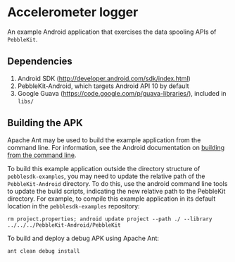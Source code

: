 # Accelerometer logger 

An example Android application that exercises the data spooling APIs of `PebbleKit`.

## Dependencies

1. Android SDK (http://developer.android.com/sdk/index.html)
1. PebbleKit-Android, which targets Android API 10 by default
1. Google Guava (https://code.google.com/p/guava-libraries/), included in `libs/`

## Building the APK

Apache Ant may be used to build the example application from the command line.
For information, see the Android documentation on [building from the command line](http://developer.android.com/tools/building/building-cmdline.html).

To build this example application outside the directory structure of `pebblesdk-examples`, you may need to update the relative path of the `PebbleKit-Android` directory.
To do this, use the android command line tools to update the build scripts, indicating the new relative path to the
PebbleKit directory.
For example, to compile this example application in its default location in the `pebblesdk-examples` repository:

    rm project.properties; android update project --path ./ --library ../../../PebbleKit-Android/PebbleKit

To build and deploy a debug APK using Apache Ant:

    ant clean debug install


